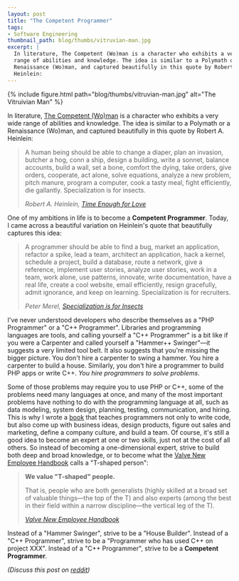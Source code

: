 ```yaml
---
layout: post
title: "The Competent Programmer"
tags:
- Software Engineering
thumbnail_path: blog/thumbs/vitruvian-man.jpg
excerpt: |
  In literature, The Competent (Wo)man is a character who exhibits a very wide 
  range of abilities and knowledge. The idea is similar to a Polymath or a 
  Renaissance (Wo)man, and captured beautifully in this quote by Robert A. 
  Heinlein:
---  
```


{% include figure.html path="blog/thumbs/vitruvian-man.jpg" alt="The Vitruivian Man" %}

In literature, [The Competent (Wo)man](http://en.wikipedia.org/wiki/Competent_man)
is a character who exhibits a very wide range of abilities and knowledge. The 
idea is similar to a Polymath or a Renaissance (Wo)man, and captured 
beautifully in this quote by Robert A. Heinlein:

<blockquote>
  <p>
    A human being should be able to change a diaper, plan an invasion, butcher 
    a hog, conn a ship, design a building, write a sonnet, balance accounts, 
    build a wall, set a bone, comfort the dying, take orders, give orders, 
    cooperate, act alone, solve equations, analyze a new problem, pitch manure, 
    program a computer, cook a tasty meal, fight efficiently, die gallantly. 
    Specialization is for insects.
  </p>
  <cite>
    Robert A. Heinlein, 
    <a href="http://www.amazon.com/dp/0441810764?ref=hello-startup-20" target="_blank">Time Enough for Love</a>
  </cite>
</blockquote>

One of my ambitions in life is to become a **Competent Programmer**. Today, I
came across a beautiful variation on Heinlein's quote that beautifully captures
this idea:

<blockquote>
  <p>
    A programmer should be able to find a bug, market an application, refactor 
    a spike, lead a team, architect an application, hack a kernel, schedule a 
    project, build a database, route a network, give a reference, implement 
    user stories, analyze user stories, work in a team, work alone, use 
    patterns, innovate, write documentation, have a real life, create a cool 
    website, email efficiently, resign gracefully, admit ignorance, and keep on 
    learning. Specialization is for recruiters.
  </p>
  <cite>
    Peter Merel,
    <a href="http://c2.com/cgi/wiki?SpecializationIsForInsects" target="_blank">Specialization is for Insects</a>
  </cite>
</blockquote>

I've never understood developers who describe themselves as a "PHP Programmer" 
or a "C++ Programmer". Libraries and programming languages are tools, and 
calling yourself a "C++ Programmer" is a bit like if you were a Carpenter and 
called yourself a "Hammer++ Swinger"&mdash;it suggests a very limited tool belt.
It also suggests that you're missing the bigger picture. You don't hire a 
carpenter to swing a hammer. You hire a carpenter to build a house. Similarly,
you don't hire a programmer to build PHP apps or write C++. *You hire 
programmers to solve problems*. 

Some of those problems may require you to use PHP or C++, some of the problems 
need many languages at once, and many of the most important problems have 
nothing to do with the programming language at all, such as data modeling, 
system design, planning, testing, communication, and hiring. This is why I 
wrote a [book](http://www.hello-startup.net/?ref=a-programmer-should)
that teaches programmers not only to write code, but also come up with business
ideas, design products, figure out sales and marketing, define a company 
culture, and build a team. Of course, it's still a good idea to become an expert
at one or two skills, just not at the cost of all others. So instead of 
becoming a one-dimensional expert, strive to build both deep and broad 
knowledge, or to become what the
[Valve New Employee Handbook](https://www.valvesoftware.com/company/Valve_Handbook_LowRes.pdf)
calls a "T-shaped person": 

<blockquote>
  <p>
    <strong>We value "T-shaped" people.</strong>
  </p>
  <p>
    That is, people who are both generalists (highly skilled at a broad set of 
    valuable things&mdash;the top of the T) and also experts (among the best in 
    their field within a narrow discipline&mdash;the vertical leg of the T).
  </p>
  <cite>
    <a href="https://www.valvesoftware.com/company/Valve_Handbook_LowRes.pdf">Valve New Employee Handbook</a>
  </cite>
</blockquote>

Instead of a "Hammer Swinger", strive to be a "House Builder". Instead of a "C++ 
Programmer", strive to be a "Programmer who has used C++ on project XXX". 
Instead of a "C++ Programmer", strive to be a **Competent Programmer**.

*(Discuss this post on [reddit](https://www.reddit.com/r/programming/comments/332iq7/the_competent_programmer/))*
